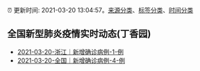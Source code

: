 :alarm_clock: 更新时间: 2021-03-20 13:04:57。[来源分类](../README.md)、[标签分类](../TAGS.md)、[时间分类](../TIMELINE.md)

## 全国新型肺炎疫情实时动态(丁香园)




- [2021-03-20-浙江｜新增确诊病例-1-例](http://app.cctv.com/special/cportal/detail/arti/index.html?id=ArtiYOVmtXAeSZPQSm73O3mz210320&isfromapp=1) 
- [2021-03-20-全国｜新增确诊病例-4-例](http://app.cctv.com/special/cportal/detail/arti/index.html?id=Arti5QMrMTXM4yNUGpWb4ZbX210320&isfromapp=1) 